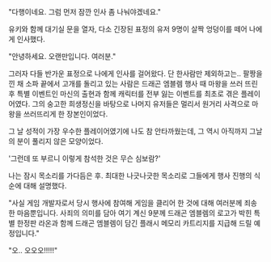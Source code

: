"다행이네요. 그럼 먼저 잠깐 인사 좀 나눠야겠네요." 

유키와 함께 대기실 문을 열자, 다소 긴장된 표정의 유저 9명이 살짝 엉덩이를 떼어 나에게 인사했다.

"안녕하세요. 오랜만입니다. 여러분." 

그러자 다들 반가운 표정으로 나에게 인사를 걸어왔다.
단 한사람만 제외하고는..
팔짱을 낀 채 소파 끝에서 고개를 돌리고 있는 사람은 드래곤 엠블렘 행사 때 마왕을 쓰러 뜨린 후 특별 이벤트인 마신의 출현과 함께 캐릭터를 전부 잃는 이벤트를 최초로 겪은 플레이어였다.
그의 숭고한 희생정신을 바탕으로 나머지 유저들은 멀리서 원거리 사격으로 마왕을 쓰러뜨리게 한 장본인이었다.

그 날 성적이 가장 우수한 플레이어였기에 나도 참 안타까웠는데, 그 역시 아직까지 그날의 분이 풀리지 않은 모양이었다.

'그런데 또 부르니 이렇게 참석한 것은 무슨 심보람?' 

나는 잠시 목소리를 가다듬은 후. 최대한 나긋나긋한 목소리로 그들에게 행사 진행의 식순에 대해 설명했다.

"사실 게임 개발자로서 당시 행사에 참여해 게임을 클리어 한 것에 대해 여러분께 죄송한 마음뿐입니다. 사죄의 의미를 담아 여기 계신 9분께 드래곤 엠블렘의 로고가 박힌 특별 한정판 라온과 함께 드래곤 엠블렘이 담긴 플래시 메모리 카트리지를 지급해 드릴 예정입니다." 

"오.. 오오오!!!!!" 